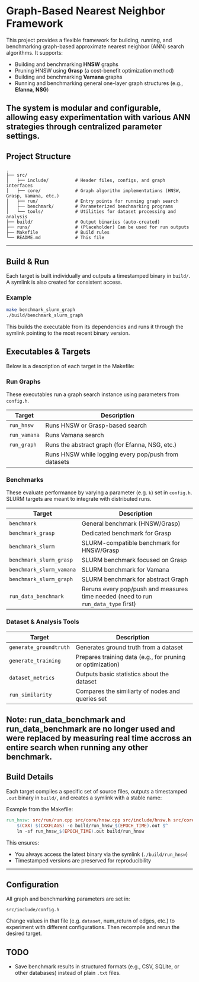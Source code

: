 # Graph-Based Nearest Neighbor Framework

This project provides a flexible framework for building, running, and benchmarking graph-based approximate nearest neighbor (ANN) search algorithms. It supports:

* Building and benchmarking **HNSW** graphs
* Pruning HNSW using **Grasp** (a cost-benefit optimization method)
* Building and benchmarking **Vamana** graphs
* Running and benchmarking general one-layer graph structures (e.g., **Efanna**, **NSG**)

The system is modular and configurable, allowing easy experimentation with various ANN strategies through centralized parameter settings.
---

## Project Structure

```
.
├── src/
│   ├── include/          # Header files, configs, and graph interfaces
│   ├── core/             # Graph algorithm implementations (HNSW, Grasp, Vamana, etc.)
│   ├── run/              # Entry points for running graph search
│   ├── benchmark/        # Parameterized benchmarking programs
│   └── tools/            # Utilities for dataset processing and analysis
├── build/                # Output binaries (auto-created)
├── runs/                 # (Placeholder) Can be used for run outputs
├── Makefile              # Build rules
└── README.md             # This file
```

---

## Build & Run

Each target is built individually and outputs a timestamped binary in `build/`. A symlink is also created for consistent access.

###  Example

```bash
make benchmark_slurm_graph
./build/benchmark_slurm_graph
```

This builds the executable from its dependencies and runs it through the symlink pointing to the most recent binary version.


## Executables & Targets

Below is a description of each target in the Makefile:

###  Run Graphs

These executables run a graph search instance using parameters from `config.h`.

| Target          | Description                                     |
| --------------- | ----------------------------------------------- |
| `run_hnsw`      | Runs HNSW or Grasp-based search                 |
| `run_vamana`    | Runs Vamana search                              |
| `run_graph`     | Runs the abstract graph (for Efanna, NSG, etc.) |
|  | Runs HNSW while logging every pop/push from datasets   |

### Benchmarks

These evaluate performance by varying a parameter (e.g. `k`) set in `config.h`. SLURM targets are meant to integrate with distributed runs.

| Target                   | Description                               |
| ------------------------ | ----------------------------------------- |
| `benchmark`              | General benchmark (HNSW/Grasp)            |
| `benchmark_grasp`        | Dedicated benchmark for Grasp             |
| `benchmark_slurm`        | SLURM-compatible benchmark for HNSW/Grasp |
| `benchmark_slurm_grasp`  | SLURM benchmark focused on Grasp          |
| `benchmark_slurm_vamana` | SLURM benchmark for Vamana                |
| `benchmark_slurm_graph`  | SLURM benchmark for abstract Graph        |
| `run_data_benchmark`     | Reruns every pop/push and measures time needed (need to run `run_data_type` first)     |

###  Dataset & Analysis Tools

| Target                 | Description                                                |
| ---------------------- | ---------------------------------------------------------- |
| `generate_groundtruth` | Generates ground truth from a dataset               |
| `generate_training`    | Prepares training data (e.g., for pruning or optimization) |
| `dataset_metrics`      | Outputs basic statistics about the dataset                |
| `run_similarity`       | Compares the similiarty of nodes and queries set             |


Note: run_data_benchmark and run_data_benchmark are no longer used and were replaced by measuring real time accross an entire search when running any other benchmark. 
---

##  Build Details

Each target compiles a specific set of source files, outputs a timestamped `.out` binary in `build/`, and creates a symlink with a stable name:

Example from the Makefile:

```makefile
run_hnsw: src/run/run.cpp src/core/hnsw.cpp src/include/hnsw.h src/core/grasp.cpp ...
	$(CXX) $(CXXFLAGS) -o build/run_hnsw_$(EPOCH_TIME).out $^
	ln -sf run_hnsw_$(EPOCH_TIME).out build/run_hnsw
```

This ensures:

* You always access the latest binary via the symlink (`./build/run_hnsw`)
* Timestamped versions are preserved for reproducibility

---

## Configuration

All graph and benchmarking parameters are set in:

```
src/include/config.h
```

Change values in that file (e.g. `dataset`, num_return of edges, etc.) to experiment with different configurations. Then recompile and rerun the desired target.



##  TODO

* Save benchmark results in structured formats (e.g., CSV, SQLite, or other databases) instead of plain `.txt` files.

